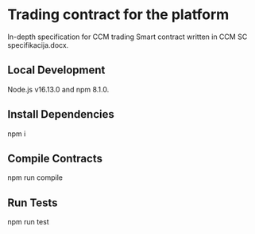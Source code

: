 # Trading contract for the platform

In-depth specification for CCM trading Smart contract written in CCM SC specifikacija.docx.

## Local Development
Node.js v16.13.0 and npm 8.1.0.

## Install Dependencies
npm i

## Compile Contracts
npm run compile

## Run Tests
npm run test
